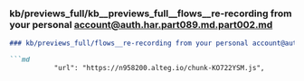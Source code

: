 ### kb/previews_full/kb__previews_full__flows__re-recording from your personal account@auth.har.part089.md.part002.md

```md
### kb/previews_full/flows__re-recording from your personal account@auth.har.part089.md (part 002)

```md
           "url": "https://n958200.alteg.io/chunk-KO722YSM.js",
              
```

```

```

